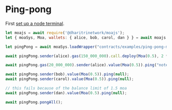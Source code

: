 # Ping-pong

First [set up a node terminal](../../../../tutorial/src/interaction/interaction-basic.md).

```javascript
let moajs = await require('@dharitrinetwork/moajs');
let { moaSys, Moa, wallets: { alice, bob, carol, dan } } = await moajs.setupInteractive("local-testnet");

let pingPong = await moaSys.loadWrapper("contracts/examples/ping-pong-moa");

await pingPong.sender(alice).gas(150_000_000).call.deploy(Moa(0.5), 2 * 60, null, Moa(1.5));

await pingPong.gas(20_000_000).sender(alice).value(Moa(0.5)).ping("note 1");

await pingPong.sender(bob).value(Moa(0.5)).ping(null);
await pingPong.sender(carol).value(Moa(0.5)).ping(null);

// this fails because of the balance limit of 1.5 moa
await pingPong.sender(dan).value(Moa(0.5).ping(null);

await pingPong.pongAll();

```
